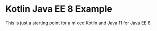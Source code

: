 # Kotlin Java EE 8 Example

This is just a starting point for a mixed Kotlin and Java 11 for Java EE 8.